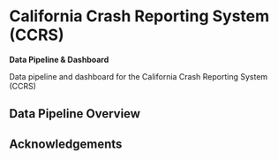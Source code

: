 # California Crash Reporting System (CCRS)  
**Data Pipeline & Dashboard**

Data pipeline and dashboard for the California Crash Reporting System (CCRS)

## Data Pipeline Overview


## Acknowledgements
